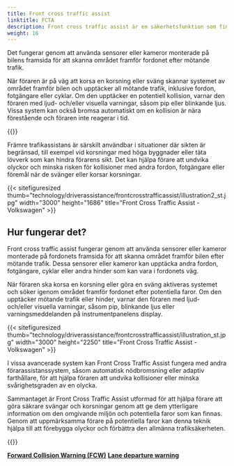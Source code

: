 ```yaml
---
title: Front cross traffic assist
linktitle: FCTA
description: Front cross traffic assist är en säkerhetsfunktion som finns i vissa moderna fordon som hjälper förare att upptäcka mötande trafik när de korsar en korsning eller svänger vänster eller höger från ett stoppat läge.
weight: 16
---
```

<!-- markdownlint-disable MD033 -->

Det fungerar genom att använda sensorer eller kameror monterade på bilens framsida för att skanna området framför fordonet efter mötande trafik.

När föraren är på väg att korsa en korsning eller sväng skannar systemet av området framför bilen och upptäcker all mötande trafik, inklusive fordon, fotgängare eller cyklar. Om den upptäcker en potentiell kollision, varnar den föraren med ljud- och/eller visuella varningar, såsom pip eller blinkande ljus. Vissa system kan också bromsa automatiskt om en kollision är nära förestående och föraren inte reagerar i tid.

{{<evkxdisplayaddarticle />}}

Främre trafikassistans är särskilt användbar i situationer där sikten är begränsad, till exempel vid korsningar med höga byggnader eller täta lövverk som kan hindra förarens sikt. Det kan hjälpa förare att undvika olyckor och minska risken för kollisioner med andra fordon, fotgängare eller föremål när de svänger eller korsar korsningar.

{{< sitefiguresized thumb="technology/driverassistance/frontcrosstrafficassist/illustration2_st.jpg" width="3000" height="1686" title="Front Cross Traffic Assist - Volkswagen" >}}

## Hur fungerar det?

Front cross traffic assist fungerar genom att använda sensorer eller kameror monterade på fordonets framsida för att skanna området framför bilen efter mötande trafik. Dessa sensorer eller kameror kan upptäcka andra fordon, fotgängare, cyklar eller andra hinder som kan vara i fordonets väg.

När föraren ska korsa en korsning eller göra en sväng aktiveras systemet och söker igenom området framför fordonet efter potentiella faror. Om den upptäcker mötande trafik eller hinder, varnar den föraren med ljud- och/eller visuella varningar, såsom pip, blinkande ljus eller varningsmeddelanden på instrumentpanelens display.

{{< sitefiguresized thumb="technology/driverassistance/frontcrosstrafficassist/illustration_st.jpg" width="3000" height="2250" title="Front Cross Traffic Assist - Volkswagen" >}}

I vissa avancerade system kan Front Cross Traffic Assist fungera med andra förarassistanssystem, såsom automatisk nödbromsning eller adaptiv farthållare, för att hjälpa föraren att undvika kollisioner eller minska svårighetsgraden av en olycka.

Sammantaget är Front Cross Traffic Assist utformad för att hjälpa förare att göra säkrare svängar och korsningar genom att ge dem ytterligare information om den omgivande miljön och potentiella faror som kan finnas. Genom att uppmärksamma förare på potentiella faror kan denna teknik hjälpa till att förebygga olyckor och förbättra den allmänna trafiksäkerheten.

{{<evkxdisplayaddarticle />}}

<div class="mt-3 mb-3">
    <a href="../forwardcollisionwarning/" class="text-decoration-none text-black"><strong><i class="bi-arrow-left"></i> Forward Collision Warning (FCW)</strong></a>
    <a href="../lanedeparturewarning/" class="text-decoration-none text-black float-end"><strong>Lane departure warning <i class="bi-arrow-right"></i></strong></a>
</div>